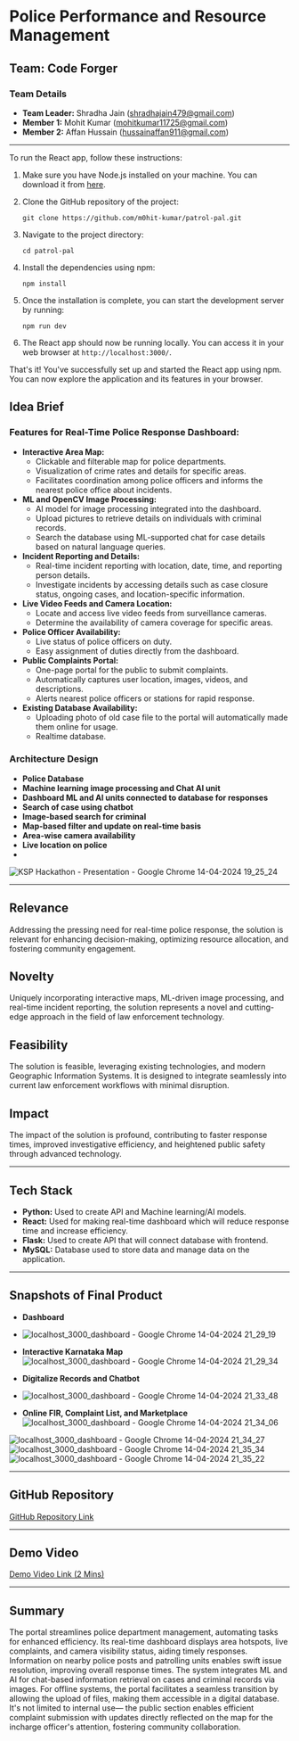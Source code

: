 # Police Performance and Resource Management

## Team: Code Forger

### Team Details
- **Team Leader:** Shradha Jain (shradhajain479@gmail.com)
- **Member 1:** Mohit Kumar (mohitkumar11725@gmail.com)
- **Member 2:** Affan Hussain (hussainaffan911@gmail.com)

---
To run the React app, follow these instructions:

1. Make sure you have Node.js installed on your machine. You can download it from [here](https://nodejs.org/).

2. Clone the GitHub repository of the project:
   ```
   git clone https://github.com/m0hit-kumar/patrol-pal.git
   ```

3. Navigate to the project directory:
   ```
   cd patrol-pal
   ```

4. Install the dependencies using npm:
   ```
   npm install
   ```

5. Once the installation is complete, you can start the development server by running:
   ```
   npm run dev
   ```

6. The React app should now be running locally. You can access it in your web browser at `http://localhost:3000/`.

That's it! You've successfully set up and started the React app using npm. You can now explore the application and its features in your browser.
## Idea Brief

### Features for Real-Time Police Response Dashboard:
- **Interactive Area Map:**
  - Clickable and filterable map for police departments.
  - Visualization of crime rates and details for specific areas.
  - Facilitates coordination among police officers and informs the nearest police office about incidents.
- **ML and OpenCV Image Processing:**
  - AI model for image processing integrated into the dashboard.
  - Upload pictures to retrieve details on individuals with criminal records.
  - Search the database using ML-supported chat for case details based on natural language queries.
- **Incident Reporting and Details:**
  - Real-time incident reporting with location, date, time, and reporting person details.
  - Investigate incidents by accessing details such as case closure status, ongoing cases, and location-specific information.
- **Live Video Feeds and Camera Location:**
  - Locate and access live video feeds from surveillance cameras.
  - Determine the availability of camera coverage for specific areas.
- **Police Officer Availability:**
  - Live status of police officers on duty.
  - Easy assignment of duties directly from the dashboard.
- **Public Complaints Portal:**
  - One-page portal for the public to submit complaints.
  - Automatically captures user location, images, videos, and descriptions.
  - Alerts nearest police officers or stations for rapid response.
- **Existing Database Availability:**
  - Uploading photo of old case file to the portal will automatically made them online for usage.
  - Realtime database.

### Architecture Design
- **Police Database**
- **Machine learning image processing and Chat AI unit**
- **Dashboard ML and AI units connected to database for responses**
- **Search of case using chatbot**
- **Image-based search for criminal**
- **Map-based filter and update on real-time basis**
- **Area-wise camera availability**
- **Live location on police**
- 
![KSP Hackathon - Presentation - Google Chrome 14-04-2024 19_25_24](https://github.com/m0hit-kumar/patrol-pal/assets/97183229/a87019d2-d70e-40f5-a9f0-a000df91d23a)

---

## Relevance
Addressing the pressing need for real-time police response, the solution is relevant for enhancing decision-making, optimizing resource allocation, and fostering community engagement.

## Novelty
Uniquely incorporating interactive maps, ML-driven image processing, and real-time incident reporting, the solution represents a novel and cutting-edge approach in the field of law enforcement technology.

## Feasibility
The solution is feasible, leveraging existing technologies, and modern Geographic Information Systems. It is designed to integrate seamlessly into current law enforcement workflows with minimal disruption.

## Impact
The impact of the solution is profound, contributing to faster response times, improved investigative efficiency, and heightened public safety through advanced technology.

---

## Tech Stack
- **Python:** Used to create API and Machine learning/AI models.
- **React:** Used for making real-time dashboard which will reduce response time and increase efficiency.
- **Flask:** Used to create API that will connect database with frontend.
- **MySQL:** Database used to store data and manage data on the application.

---

## Snapshots of Final Product
- **Dashboard**
- ![localhost_3000_dashboard - Google Chrome 14-04-2024 21_29_19](https://github.com/m0hit-kumar/patrol-pal/assets/97183229/e3b03f79-6180-473b-b113-69ea36c57ba8)
- **Interactive Karnataka Map**
![localhost_3000_dashboard - Google Chrome 14-04-2024 21_29_34](https://github.com/m0hit-kumar/patrol-pal/assets/97183229/20d5ee72-eda7-42f4-aff7-004cb182dfd4)

- **Digitalize Records and Chatbot**
- ![localhost_3000_dashboard - Google Chrome 14-04-2024 21_33_48](https://github.com/m0hit-kumar/patrol-pal/assets/97183229/e1b88579-2f92-4e98-b761-a8ffb24be22a)

- **Online FIR, Complaint List, and Marketplace**
![localhost_3000_dashboard - Google Chrome 14-04-2024 21_34_06](https://github.com/m0hit-kumar/patrol-pal/assets/97183229/c070719c-9af8-429e-b34e-ba67d6e023f6)

![localhost_3000_dashboard - Google Chrome 14-04-2024 21_34_27](https://github.com/m0hit-kumar/patrol-pal/assets/97183229/70b17392-af86-43bf-97fc-c3a0ee9920e6)
![localhost_3000_dashboard - Google Chrome 14-04-2024 21_35_34](https://github.com/m0hit-kumar/patrol-pal/assets/97183229/b6eff75e-b512-4eec-89f1-4f7694cb5f46)
![localhost_3000_dashboard - Google Chrome 14-04-2024 21_35_22](https://github.com/m0hit-kumar/patrol-pal/assets/97183229/d845250d-c0d7-4952-abfe-0eacc607f55b)

---

## GitHub Repository
[GitHub Repository Link](https://github.com/m0hit-kumar/patrol-pal)

---

## Demo Video
[Demo Video Link (2 Mins)](https://drive.google.com/drive/folders/1fPV4N28TeX-lwKK9Tf3ismPfU72HCYqH)

---

## Summary
The portal streamlines police department management, automating tasks for enhanced efficiency. Its real-time dashboard displays area hotspots, live complaints, and camera visibility status, aiding timely responses. Information on nearby police posts and patrolling units enables swift issue resolution, improving overall response times. The system integrates ML and AI for chat-based information retrieval on cases and criminal records via images. For offline systems, the portal facilitates a seamless transition by allowing the upload of files, making them accessible in a digital database. It's not limited to internal use— the public section enables efficient complaint submission with updates directly reflected on the map for the incharge officer's attention, fostering community collaboration.
